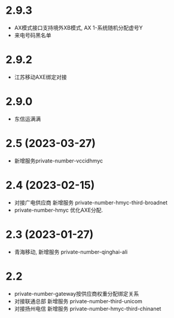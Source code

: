 # 2.9.3

- AX模式接口支持境外XB模式, AX 1-系统随机分配虚号Y
- 来电号码黑名单

# 2.9.2

- 江苏移动AXE绑定对接

# 2.9.0

- 东信运满满

# 2.5 (2023-03-27)

- 新增服务private-number-vccidhmyc

# 2.4 (2023-02-15)

- 对接广电供应商 新增服务 private-number-hmyc-third-broadnet
- private-number-hmyc 优化AXE分配.

# 2.3 (2023-01-27)

- 青海移动, 新增服务 private-number-qinghai-ali

# 2.2

- private-number-gateway按供应商权重分配绑定关系
- 对接联通总部 新增服务 private-number-third-unicom
- 对接扬州电信 新增服务 private-number-hmyc-third-chinanet
